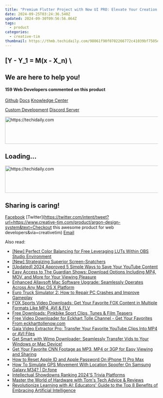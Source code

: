 ```yaml
---
title: "Premium Flutter Project with Now UI PRO: Elevate Your Creation with Professional Flutter Templates"
date: 2024-09-25T03:24:36.540Z
updated: 2024-09-30T09:56:56.064Z
tags:
  - product
categories:
  - creative-tim
thumbnail: https://thmb.techidaily.com/98061f90f0702266772c41039bf7505ea26afb88709675b4845f86d9c07123c1.jpg
---
```


## \[Y - Y_1 = M(x - X_n) \

## We are here to help you!

#### 159 Web Developers commented on this product

[Github](https://github.com/creativetimofficial/argon-design-system) [Docs](https://tools.techidaily.com/creative-tim/products/) [Knowledge Center](https://tools.techidaily.com/creative-tim/products/) 

[Custom Development](https://tools.techidaily.com/creative-tim/products/) [Discord Server](https://discord.com/invite/FhCJCaHdQa) 

<!-- affiliate ads begin -->
<a href="https://appsumo.8odi.net/c/5597632/2068408/7443" target="_top" id="2068408">
  <img src="//a.impactradius-go.com/display-ad/7443-2068408" border="0" alt="https://techidaily.com" width="728" height="90"/>
</a>
<img height="0" width="0" src="https://appsumo.8odi.net/i/5597632/2068408/7443" style="position:absolute;visibility:hidden;" border="0" />
<!-- affiliate ads end -->

## Loading...

<!-- affiliate ads begin -->
<a href="https://zebaoaffiliateprogram.pxf.io/c/5597632/2137976/21526" target="_top" id="2137976">
  <img src="//a.impactradius-go.com/display-ad/21526-2137976" border="0" alt="https://techidaily.com" width="728" height="90"/>
</a>
<img height="0" width="0" src="https://zebaoaffiliateprogram.pxf.io/i/5597632/2137976/21526" style="position:absolute;visibility:hidden;" border="0" />
<!-- affiliate ads end -->

## Sharing is caring!

[Facebook](https://www.facebook.com/sharer/sharer.php?u=https://www.creative-tim.com/product/argon-design-system?src=sdkpreparse) [Twitter](https://twitter.com/intent/tweet?url=https://www.creative-tim.com/product/argon-design-system&text=Checkout this awesome product for web developers&via=creativetim) [Email](https://tools.techidaily.com/creative-tim/products/)

<ins class="adsbygoogle"
     style="display:block"
     data-ad-format="autorelaxed"
     data-ad-client="ca-pub-7571918770474297"
     data-ad-slot="1223367746"></ins>

<ins class="adsbygoogle"
     style="display:block"
     data-ad-client="ca-pub-7571918770474297"
     data-ad-slot="8358498916"
     data-ad-format="auto"
     data-full-width-responsive="true"></ins>

<span class="atpl-alsoreadstyle">Also read:</span>
<div><ul>
<li><a href="https://extra-approaches.techidaily.com/new-perfect-color-balancing-for-free-leveraging-luts-within-obs-studio-environment/"><u>[New] Perfect Color Balancing for Free Leveraging LUTs Within OBS Studio Environment</u></a></li>
<li><a href="https://vp-tips.techidaily.com/new-strategizing-superior-screen-snatchers/"><u>[New] Strategizing Superior Screen-Snatchers</u></a></li>
<li><a href="https://digital-screen-recording.techidaily.com/updated-2024-approved-5-simple-ways-to-save-your-youtube-content/"><u>[Updated] 2024 Approved 5 Simple Ways to Save Your YouTube Content</u></a></li>
<li><a href="https://fox-place.techidaily.com/easy-access-to-the-guardian-shows-download-options-including-mp4-mov-and-more-for-your-viewing-pleasure/"><u>Easy Access to The Guardian Shows: Download Options Including MP4, MOV, and More for Your Viewing Pleasure</u></a></li>
<li><a href="https://fox-place.techidaily.com/enhanced-allavsoft-mac-software-upgrade-seamlessly-operates-across-any-mac-os-x-platform/"><u>Enhanced Allavsoft Mac Software Upgrade: Seamlessly Operates Across Any Mac OS X Platform</u></a></li>
<li><a href="https://program-issues.techidaily.com/euro-truck-simulator-2-how-to-repair-pc-crashes-and-improve-gameplay/"><u>Euro Truck Simulator 2: How to Repair PC Crashes and Improve Gameplay</u></a></li>
<li><a href="https://fox-place.techidaily.com/fox-sports-video-downloads-get-your-favorite-fox-content-in-multiple-formats-like-mp4-avi-and-flv/"><u>FOX Sports Video Downloads: Get Your Favorite FOX Content in Multiple Formats Like MP4, AVI & FLV</u></a></li>
<li><a href="https://fox-place.techidaily.com/free-downloads-pinkbike-sport-clips-tunes-and-film-teasers/"><u>Free Downloads: Pinkbike Sport Clips, Tunes & Film Teasers</u></a></li>
<li><a href="https://fox-place.techidaily.com/free-video-downloader-for-eckhart-tolle-channel-get-your-favorites-from-eckharttollenowcom/"><u>Free Video Downloader for Eckhart Tolle Channel - Get Your Favorites From eckharttollenow.com</u></a></li>
<li><a href="https://fox-place.techidaily.com/gaia-video-extractor-pro-transfer-your-favorite-youtube-clips-into-mp4-or-avi-files/"><u>Gaia Video Extractor Pro: Transfer Your Favorite YouTube Clips Into MP4 or AVI Files</u></a></li>
<li><a href="https://fox-place.techidaily.com/get-smart-with-wimp-downloader-seamlessly-transfer-vids-to-your-windows-or-mac-device/"><u>Get Smart with Wimp Downloader: Seamlessly Transfer Vids to Your Windows or Mac Device!</u></a></li>
<li><a href="https://fox-place.techidaily.com/get-your-favorite-cnn-footage-as-mp3-mp4-or-3gp-for-easy-viewing-and-sharing/"><u>Get Your Favorite CNN Footage as MP3, MP4 or 3GP for Easy Viewing and Sharing</u></a></li>
<li><a href="https://apple-account.techidaily.com/how-to-reset-apple-id-and-apple-password-on-iphone-11-pro-max-by-drfone-ios/"><u>How to Reset Apple ID and Apple Password On iPhone 11 Pro Max</u></a></li>
<li><a href="https://fake-location.techidaily.com/how-to-simulate-gps-movement-with-location-spoofer-on-samsung-galaxy-m34-drfone-by-drfone-virtual-android/"><u>How To Simulate GPS Movement With Location Spoofer On Samsung Galaxy M34? | Dr.fone</u></a></li>
<li><a href="https://extra-tips.techidaily.com/intellectual-showdowns-ranking-2024s-trivia-platforms/"><u>Intellectual Showdowns Ranking 2024'S Trivia Platforms</u></a></li>
<li><a href="https://hardware-tips.techidaily.com/master-the-world-of-hardware-with-toms-tech-advice-and-reviews/"><u>Master the World of Hardware with Tom's Tech Advice & Reviews</u></a></li>
<li><a href="https://tech-revival.techidaily.com/revolutionize-learning-with-ai-educators-guide-to-the-top-8-benefits-of-embracing-artificial-intelligence/"><u>Revolutionize Learning with AI: Educators' Guide to the Top 8 Benefits of Embracing Artificial Intelligence</u></a></li>
</ul></div>

